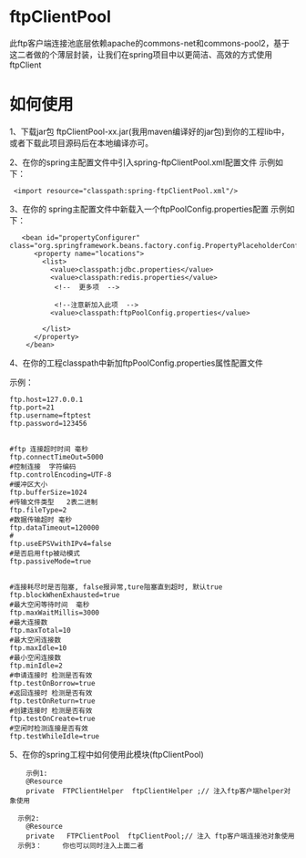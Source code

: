 # ftpClientPool
此ftp客户端连接池底层依赖apache的commons-net和commons-pool2，基于这二者做的个薄层封装，让我们在spring项目中以更简洁、高效的方式使用ftpClient

# 如何使用
1、下载jar包 ftpClientPool-xx.jar(我用maven编译好的jar包)到你的工程lib中，或者下载此项目源码后在本地编译亦可。
     
2、在你的spring主配置文件中引入spring-ftpClientPool.xml配置文件
	    示例如下：   
      
	 <import resource="classpath:spring-ftpClientPool.xml"/>
	 
 
3、在你的 spring主配置文件中新载入一个ftpPoolConfig.properties配置
	    示例如下：
      
	   <bean id="propertyConfigurer" class="org.springframework.beans.factory.config.PropertyPlaceholderConfigurer"> 
		  <property name="locations"> 
		    <list> 
		      <value>classpath:jdbc.properties</value> 
		      <value>classpath:redis.properties</value> 
		       <!--  更多项  -->
		       
		       <!--注意新加入此项  -->
		      <value>classpath:ftpPoolConfig.properties</value> 
		      
		    </list> 
		  </property> 
		</bean>
4、在你的工程classpath中新加ftpPoolConfig.properties属性配置文件

示例：  

```
ftp.host=127.0.0.1
ftp.port=21
ftp.username=ftptest
ftp.password=123456

 
#ftp 连接超时时间 毫秒
ftp.connectTimeOut=5000
#控制连接  字符编码
ftp.controlEncoding=UTF-8
#缓冲区大小
ftp.bufferSize=1024
#传输文件类型   2表二进制
ftp.fileType=2
#数据传输超时 毫秒
ftp.dataTimeout=120000
#
ftp.useEPSVwithIPv4=false
#是否启用ftp被动模式
ftp.passiveMode=true


#连接耗尽时是否阻塞, false报异常,ture阻塞直到超时, 默认true
ftp.blockWhenExhausted=true
#最大空闲等待时间  毫秒
ftp.maxWaitMillis=3000
#最大连接数
ftp.maxTotal=10
#最大空闲连接数
ftp.maxIdle=10
#最小空闲连接数
ftp.minIdle=2
#申请连接时 检测是否有效
ftp.testOnBorrow=true
#返回连接时 检测是否有效
ftp.testOnReturn=true
#创建连接时 检测是否有效
ftp.testOnCreate=true
#空闲时检测连接是否有效  
ftp.testWhileIdle=true
```

5、在你的spring工程中如何使用此模块(ftpClientPool)

	    示例1:           
	    @Resource  
	    private  FTPClientHelper  ftpClientHelper ;// 注入ftp客户端helper对象使用
      
	  示例2:    
	    @Resource
	    private   FTPClientPool  ftpClientPool;// 注入 ftp客户端连接池对象使用
	  示例3：     你也可以同时注入上面二者